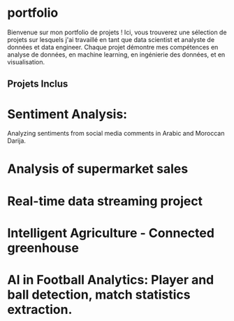 # portfolio 

Bienvenue sur mon portfolio de projets ! Ici, vous trouverez une sélection de projets sur lesquels j'ai travaillé en tant que data scientist et analyste de données et data engineer. Chaque projet démontre mes compétences en analyse de données, en machine learning, en ingénierie des données, et en visualisation.

## Projets Inclus

# Sentiment Analysis: 
Analyzing sentiments from social media comments in Arabic and Moroccan Darija.
# Analysis of supermarket sales
# Real-time data streaming project
# Intelligent Agriculture - Connected greenhouse
# AI in Football Analytics: Player and ball detection, match statistics extraction.
